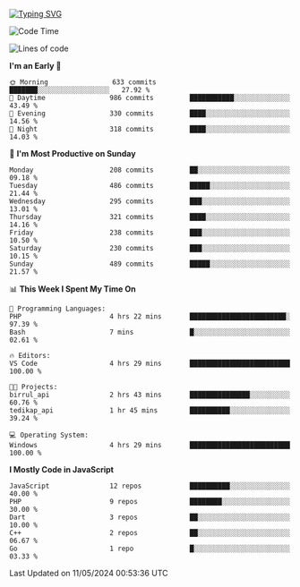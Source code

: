 [![Typing SVG](https://readme-typing-svg.demolab.com?font=Fira+Code&pause=1000&color=F7F7F7&random=false&width=435&lines=Hi+%F0%9F%91%8B%2C+I'm+Rafiu+Sidqi;Junior+Backend+Developer)](https://git.io/typing-svg)
<!--START_SECTION:waka-->
![Code Time](http://img.shields.io/badge/Code%20Time-203%20hrs%202%20mins-blue)

![Lines of code](https://img.shields.io/badge/From%20Hello%20World%20I%27ve%20Written-908.4%20thousand%20lines%20of%20code-blue)

**I'm an Early 🐤** 

```text
🌞 Morning                633 commits         ███████░░░░░░░░░░░░░░░░░░   27.92 % 
🌆 Daytime                986 commits         ███████████░░░░░░░░░░░░░░   43.49 % 
🌃 Evening                330 commits         ████░░░░░░░░░░░░░░░░░░░░░   14.56 % 
🌙 Night                  318 commits         ████░░░░░░░░░░░░░░░░░░░░░   14.03 % 
```
📅 **I'm Most Productive on Sunday** 

```text
Monday                   208 commits         ██░░░░░░░░░░░░░░░░░░░░░░░   09.18 % 
Tuesday                  486 commits         █████░░░░░░░░░░░░░░░░░░░░   21.44 % 
Wednesday                295 commits         ███░░░░░░░░░░░░░░░░░░░░░░   13.01 % 
Thursday                 321 commits         ████░░░░░░░░░░░░░░░░░░░░░   14.16 % 
Friday                   238 commits         ███░░░░░░░░░░░░░░░░░░░░░░   10.50 % 
Saturday                 230 commits         ███░░░░░░░░░░░░░░░░░░░░░░   10.15 % 
Sunday                   489 commits         █████░░░░░░░░░░░░░░░░░░░░   21.57 % 
```


📊 **This Week I Spent My Time On** 

```text
💬 Programming Languages: 
PHP                      4 hrs 22 mins       ████████████████████████░   97.39 % 
Bash                     7 mins              █░░░░░░░░░░░░░░░░░░░░░░░░   02.61 % 

🔥 Editors: 
VS Code                  4 hrs 29 mins       █████████████████████████   100.00 % 

🐱‍💻 Projects: 
birrul_api               2 hrs 43 mins       ███████████████░░░░░░░░░░   60.76 % 
tedikap_api              1 hr 45 mins        ██████████░░░░░░░░░░░░░░░   39.24 % 

💻 Operating System: 
Windows                  4 hrs 29 mins       █████████████████████████   100.00 % 
```

**I Mostly Code in JavaScript** 

```text
JavaScript               12 repos            ██████████░░░░░░░░░░░░░░░   40.00 % 
PHP                      9 repos             ████████░░░░░░░░░░░░░░░░░   30.00 % 
Dart                     3 repos             ██░░░░░░░░░░░░░░░░░░░░░░░   10.00 % 
C++                      2 repos             ██░░░░░░░░░░░░░░░░░░░░░░░   06.67 % 
Go                       1 repo              █░░░░░░░░░░░░░░░░░░░░░░░░   03.33 % 
```




 Last Updated on 11/05/2024 00:53:36 UTC
<!--END_SECTION:waka-->
